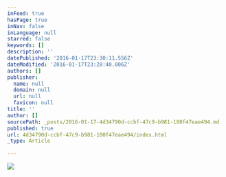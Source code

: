 ```yaml
---
inFeed: true
hasPage: true
inNav: false
inLanguage: null
starred: false
keywords: []
description: ''
datePublished: '2016-01-17T23:30:11.556Z'
dateModified: '2016-01-17T23:28:40.006Z'
authors: []
publisher:
  name: null
  domain: null
  url: null
  favicon: null
title: ''
author: []
sourcePath: _posts/2016-01-17-4d34790d-ccbf-47c9-b981-180f47eae494.md
published: true
url: 4d34790d-ccbf-47c9-b981-180f47eae494/index.html
_type: Article

---
```

![](https://the-grid-user-content.s3-us-west-2.amazonaws.com/48cdd591-5da4-4637-9271-88b0ae9efd46.jpg)
